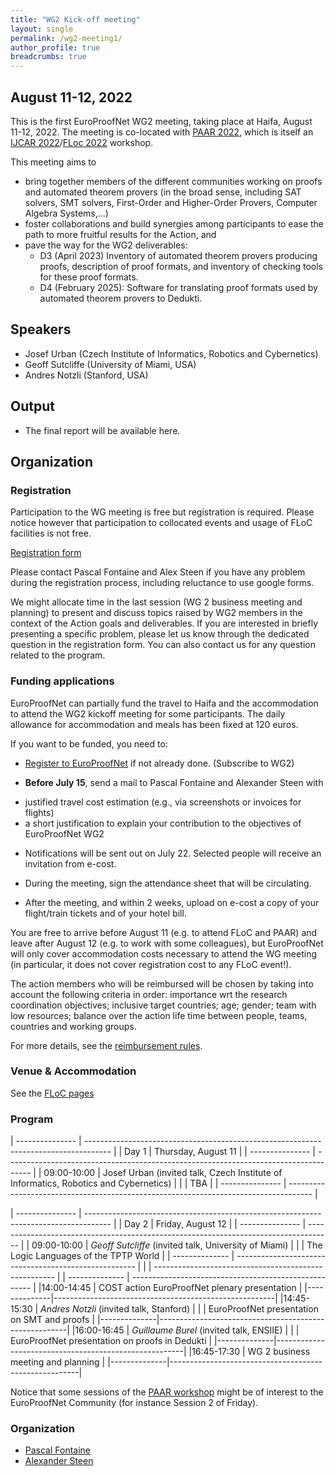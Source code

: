 ```yaml
---
title: "WG2 Kick-off meeting"
layout: single
permalink: /wg2-meeting1/
author_profile: true
breadcrumbs: true
---
```


## August 11-12, 2022

This is the first EuroProofNet WG2 meeting, taking place at Haifa, August 11-12, 2022. The meeting is co-located with [PAAR 2022](https://paar2022.github.io/), which is itself an [IJCAR 2022](https://ijcar.org/)/[FLoc 2022](https://www.floc2022.org) workshop.

This meeting aims to
* bring together members of the different communities working on proofs and automated theorem provers (in the broad sense, including SAT solvers, SMT solvers, First-Order and Higher-Order Provers, Computer Algebra Systems,...)
* foster collaborations and build synergies among participants to ease the path to more fruitful results for the Action, and
* pave the way for the WG2 deliverables:
    * D3 (April 2023) Inventory of automated theorem provers producing proofs, description of proof formats, and inventory of checking tools for these proof formats.
    * D4 (February 2025): Software for translating proof formats used by automated theorem provers to Dedukti.

## Speakers

* Josef Urban (Czech Institute of Informatics, Robotics and Cybernetics)
* Geoff Sutcliffe (University of Miami, USA)
* Andres Notzli  (Stanford, USA)

## Output

* The final report will be available here.

## Organization

### Registration

Participation to the WG meeting is free but registration is required.  Please notice however that participation to collocated events and usage of FLoC facilities is not free.

[Registration form](https://docs.google.com/forms/d/e/1FAIpQLSfFMvQNAslY69yikoAw_oQRhdhtCap8YvAlpvfHQn0DuGmx7w/viewform?usp=sf_link)

Please contact Pascal Fontaine and Alex Steen if you have any problem during the registration process, including reluctance to use google forms.

We might allocate time in the last session (WG 2 business meeting and planning) to present and discuss topics raised by WG2 members in the context of the Action goals and deliverables. If you are interested in briefly presenting a specific problem, please let us know through the dedicated question in the registration form. You can also contact us for any question related to the program.

### Funding applications

EuroProofNet can partially fund the travel to Haifa and the accommodation to attend the WG2 kickoff meeting for some participants. The daily allowance for accommodation and meals has been fixed at 120 euros.

If you want to be funded, you need to:

- [Register to EuroProofNet](https://e-services.cost.eu/action/CA20111/working-groups/apply) if not already done. (Subscribe to WG2)

- **Before July 15**, send a mail to Pascal Fontaine and Alexander Steen with
 * justified travel cost estimation (e.g., via screenshots or invoices for flights)
 * a short justification to explain your contribution to the objectives of EuroProofNet WG2

- Notifications will be sent out on July 22.  Selected people will receive an invitation from e-cost.

- During the meeting, sign the attendance sheet that will be circulating.

- After the meeting, and within 2 weeks, upload on e-cost a copy of your flight/train tickets and of your hotel bill.

You are free to arrive before August 11 (e.g. to attend FLoC and PAAR) and leave
after August 12 (e.g. to work with some colleagues), but EuroProofNet
will only cover accommodation costs necessary to attend the WG meeting (in particular, it does not cover registration cost to any FLoC event!).

The action members who will be reimbursed will be chosen by taking
into account the following criteria in order: importance wrt the
research coordination objectives; inclusive target countries; age;
gender; team with low resources; balance over the action life time
between people, teams, countries and working groups.

For more details, see the [reimbursement rules](../reimbursement-rules).

### Venue & Accommodation

See the [FLoC pages](https://www.floc2022.org/)

### Program

| --------------- | ------------------------------------------------------------------------------------ |
| Day 1           | Thursday, August 11 |
| --------------- | ------------------------------------------------------------------------------------ |
| 09:00-10:00 	  | Josef Urban (invited talk, Czech Institute of Informatics, Robotics and Cybernetics) |
|                 | TBA                                                                                  |
| --------------- | ------------------------------------------------------------------------------------ |


| --------------- | ------------------------------------------------------------------------------------ |
| Day 2           |  Friday, August 12 |
| --------------- | ------------------------------------------------------------------------------------ |
| 09:00-10:00    | *Geoff Sutcliffe* (invited talk, University of Miami) |
|                | The Logic Languages of the TPTP World                 |
| -------------- | ----------------------------------------------------- |
|                | ----------------------------------------------------- |
| -------------- | ----------------------------------------------------- |
|14:00-14:45   | COST action EuroProofNet plenary presentation         |
|--------------|-------------------------------------------------------|
|14:45-15:30   | *Andres Notzli* (invited talk, Stanford)              |
|              | EuroProofNet presentation on SMT and proofs           |
|--------------|-------------------------------------------------------|
|16:00-16:45   | *Guillaume Burel* (invited talk, ENSIIE)              |
|              | EuroProofNet presentation on proofs in Dedukti        |
|--------------|-------------------------------------------------------|
|16:45-17:30   | WG 2 business meeting and planning                    |
|--------------|-------------------------------------------------------|


Notice that some sessions of the [PAAR workshop]( https://paar2022.github.io/) might be of interest to the EuroProofNet Community (for instance Session 2 of Friday).

### Organization

* [Pascal Fontaine](https://people.montefiore.uliege.be/pfontain/)
* [Alexander Steen](https://www.alexandersteen.de/)
